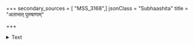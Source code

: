 +++
secondary_sources = [ "MSS_3168",]
jsonClass = "Subhaashita"
title = "अलाभात् पुरुषाणाम्"

+++

<details><summary>Text</summary>

अलाभात् पुरुषाणां हि भयात् परिजनस्य च।  
वधबन्धभयाच्चापि स्वयं गुप्ता भवन्ति ताः॥
</details>
